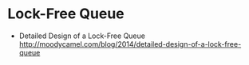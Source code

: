 # Lock-Free Queue

- Detailed Design of a Lock-Free Queue <http://moodycamel.com/blog/2014/detailed-design-of-a-lock-free-queue>
